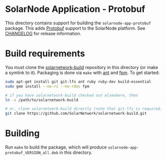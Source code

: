 # SolarNode Application - Protobuf

This directory contains support for building the `solarnode-app-protobuf` package. This adds 
[Protobuf][protobuf] support to the SolarNode platform. See [CHANGELOG](./CHANGELOG.md) for release
information.

# Build requirements

You must clone the [solarnetwork-build][sn-build] repository in this directory (or make a symlink
to it). Packaging is done via `make` with [ant][ant] and [fpm][fpm]. To get started:

```sh
sudo apt-get install git git-lfs ant ruby ruby-dev build-essential
sudo gem install --no-ri --no-rdoc fpm

# if you have solarnetwork-build checked out elsewhere, then
ln -s /path/to/solarnetwork-build

# or, clone solarnetwork-build directly (note that git-lfs is required)
git clone https://github.com/SolarNetwork/solarnetwork-build.git
```

# Building

Run `make` to build the package, which will produce `solarnode-app-protobuf_VERSION_all.deb` in
this directory.

[ant]: https://ant.apache.org/
[fpm]: https://github.com/jordansissel/fpm
[protobuf]: https://developers.google.com/protocol-buffers
[sn-build]: https://github.com/SolarNetwork/solarnetwork-build/

